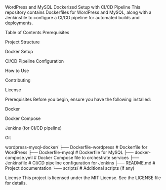 WordPress and MySQL Dockerized Setup with CI/CD Pipeline
This repository contains Dockerfiles for WordPress and MySQL, along with a Jenkinsfile to configure a CI/CD pipeline for automated builds and deployments.

Table of Contents
Prerequisites

Project Structure

Docker Setup

CI/CD Pipeline Configuration

How to Use

Contributing

License

Prerequisites
Before you begin, ensure you have the following installed:

Docker

Docker Compose

Jenkins (for CI/CD pipeline)

Git

wordpress-mysql-docker/
├── Dockerfile-wordpress      # Dockerfile for WordPress
├── Dockerfile-mysql          # Dockerfile for MySQL
├── docker-compose.yml        # Docker Compose file to orchestrate services
├── Jenkinsfile               # CI/CD pipeline configuration for Jenkins
├── README.md                 # Project documentation
└── scripts/                  # Additional scripts (if any)


License
This project is licensed under the MIT License. See the LICENSE file for details.

